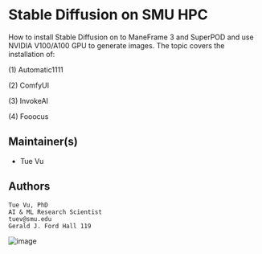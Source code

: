 # Stable Diffusion on SMU HPC

How to install Stable Diffusion on to ManeFrame 3 and SuperPOD and use NVIDIA V100/A100 GPU to generate images.
The topic covers the installation of:

  (1) Automatic1111
  
  (2) ComfyUI
  
  (3) InvokeAI
  
  (4) Fooocus

## Maintainer(s)

* Tue Vu

## Authors
```
Tue Vu, PhD
AI & ML Research Scientist
tuev@smu.edu
Gerald J. Ford Hall 119
```
![image](https://user-images.githubusercontent.com/43855029/146046594-ce56e160-de3b-4903-ad14-7d7355371803.png)
